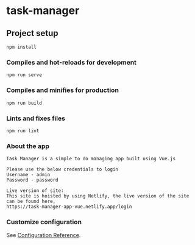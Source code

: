 # task-manager

## Project setup
```
npm install
```

### Compiles and hot-reloads for development
```
npm run serve
```

### Compiles and minifies for production
```
npm run build
```

### Lints and fixes files
```
npm run lint
```

### About the app
```
Task Manager is a simple to do managing app built using Vue.js

Please use the below credentials to login
Username - admin
Password - password

Live version of site:
This site is hoisted by using Netlify, the live version of the site can be found here,
https://task-manager-app-vue.netlify.app/login
```

### Customize configuration
See [Configuration Reference](https://cli.vuejs.org/config/).
